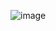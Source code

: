 ![image](https://github.com/KeenanOH/thousand-questions/assets/86394469/2824087c-9ca3-4e09-b848-165c70988dcb)
